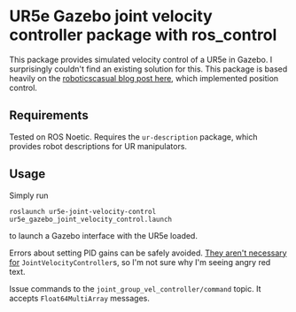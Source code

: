 # UR5e Gazebo joint velocity controller package with ros_control

This package provides simulated velocity control of a UR5e in Gazebo.
I surprisingly couldn't find an existing solution for this.
This package is based heavily on the [roboticscasual blog post here](https://roboticscasual.com/ros-tutorial-control-the-ur5-robot-with-ros_control-tuning-a-pid-controller/), which implemented position control.

## Requirements
Tested on ROS Noetic.
Requires the `ur-description` package, which provides robot descriptions for UR manipulators.

## Usage
Simply run
```
roslaunch ur5e-joint-velocity-control ur5e_gazebo_joint_velocity_control.launch
```
to launch a Gazebo interface with the UR5e loaded.

Errors about setting PID gains can be safely avoided. [They aren't necessary for](https://www.rosroboticslearning.com/ros-control) `JointVelocityController`s, so I'm not sure why I'm seeing angry red text.

Issue commands to the `joint_group_vel_controller/command` topic. It accepts `Float64MultiArray` messages.

